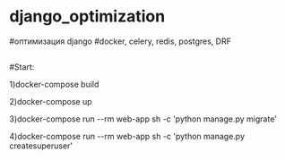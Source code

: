 # django_optimization
#оптимизация django
#docker, celery, redis, postgres, DRF
##
#Start:

1)docker-compose build

2)docker-compose up

3)docker-compose run --rm web-app sh -c 'python manage.py migrate'

4)docker-compose run --rm web-app sh -c 'python manage.py createsuperuser'
